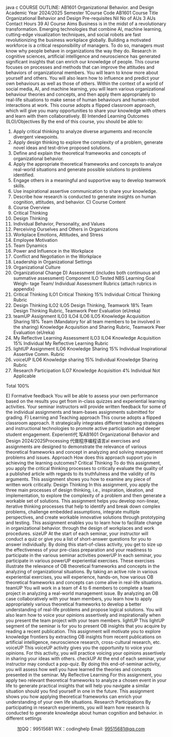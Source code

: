 java c
COURSE OUTLINE: AB1601 Organizational Behavior. and Design 
Academic Year 2024/2025 Semester 1Course Code AB1601 Course Title Organizational Behavior and Design Pre-requisites Nil No of AUs 3 AUs Contact Hours 39 
A) Course Aims 
Business is in the midst of a revolutionary transformation. Emerging technologies that combine AI, machine learning, cutting-edge visualization techniques, and social robots are fast revolutionizing the business workplace globally. Building a motivated workforce is a critical responsibility of managers. To do so, managers must know why people behave in organizations the way they do.
Research in cognitive sciences, artificial intelligence and neuroscience has generated significant insights that can enrich our knowledge of people. This course focuses on processes and methods that can improve the attitudes and behaviors of organizational members. You will learn to know more about yourself and others. You will also learn how to influence and predict your own behaviours as well as those of others. Within the context of a world of social media, AI, and machine learning, you will learn various organizational behaviour theories and concepts, and then apply them appropriately to real-life situations to make sense of human behaviours and human-robot interactions at work. This course adopts a flipped classroom approach, which will give you many opportunities to share your knowledge with others and learn with them collaboratively.
B) Intended Learning Outcomes (ILO)/Objectives 
By the end of this course, you should be able to:
1. Apply critical thinking to analyze diverse arguments and reconcile divergent viewpoints.
2. Apply design thinking to explore the complexity of a problem, generate novel ideas and test-drive proposed solutions.
3. Define and explain the theoretical frameworks and concepts of organizational behavior.
4. Apply the appropriate theoretical frameworks and concepts to analyze real-world situations and generate possible solutions to problems identified.
5. Engage others in a meaningful and supportive way to develop teamwork skills.
6. Use inspirational assertive communication to share your knowledge.
7. Describe how research is conducted to generate insights on human cognition, attitudes, and behavior.
C) Course Content 
1. Course Overview
2. Critical Thinking
3. Design Thinking
4. Individual Behavior, Personality, and Values
5. Perceiving Ourselves and Others in Organizations
6. Workplace Emotions, Attitudes, and Stress
7. Employee Motivation
8. Team Dynamics
9. Power and Influence in the Workplace
10. Conflict and Negotiation in the Workplace
11. Leadership in Organizational Settings
12. Organizational Culture
13. Organizational Change
D) Assessment (includes both continuous and summative assessment) 
Component ILO Tested NBS Learning Goal Weigh- tage Team/ Individual Assessment Rubrics (attach rubrics in appendix) 
1. Critical Thinking ILO1 Critical Thinking 15% Individual Critical Thinking Rubric 
2. Design Thinking ILO2 ILO5 Design Thinking, Teamwork 18% Team Design Thinking Rubric, Teamwork Peer Evaluation (eUreka) 
3. teamUP Assignment ILO3 ILO4 ILO6 ILO5 Knowledge Acquisition  Sharing 18% Team (Mandatory for all team members to be involved in the sharing) Knowledge Acquisition and Sharing Rubric, Teamwork Peer Evaluation (eUreka) 
4. My Reflective Learning Assessment ILO3 ILO4 Knowledge Acquisition 15% Individual My Reflective Learning Rubric 
5. lightUP Assignment ILO6 Knowledge Sharing 15% Individual Inspirational Assertive Comm. Rubric 
6. voiceUP ILO6 Knowledge sharing 15% Individual Knowledge Sharing Rubric 
7. Research Participation ILO7 Knowledge Acquisition 4% Individual Not Applicable 

Total 
100% 


E) Formative feedback
You will be able to assess your own performance based on the results you get from in-class quizzes and experiential learning activities. Your seminar instructors will provide written feedback for some of the individual assignments and team-bases assignments submitted for grading.
F) Learning and Teaching approach 
This course adopts a flipped classroom approach. It strategically integrates different teaching strategies and instructional technologies to promote active participation and deeper student engagement. Experienti代 写AB1601 Organizational Behavior and Design 2024/2025Processing
代做程序编程语言al exercises and assignments are designed to demonstrate the relevance of various theoretical frameworks and concept in analyzing and solving management problems and issues.
Approach How does this approach support you in achieving the learning outcomes? 
Critical Thinking                                               To do this assignment, you apply the critical thinking processes to critically evaluate the quality of a published article with regards to its truthfulness and the validity of its arguments.
This assignment shows you how to examine any piece of written work critically.
Design Thinking                                                In this assignment, you apply the three main processes of design thinking, i.e., inspiration, ideation, and implementation, to explore the complexity of a problem and then generate a workable set of solutions.
This assignment helps you develop non-linear, iterative thinking processes that help to identify and break down complex problems, challenge embedded assumptions, integrate multiple perspectives, and create workable innovative solutions through prototyping and testing.
This assignment enables you to learn how to facilitate change in organizational behavior. through the design of workplaces and work procedures.
sizeUP                                                                            At the start of each seminar, your instructor will conduct a quiz or give you a list of short-answer questions for you to answer individually.
By doing this start-of-class activity, you get to size up the effectiveness of your pre-class preparation and your readiness to participate in the various seminar activities
powerUP                                                                        In each seminar, you participate in various powerUP experiential exercises. These exercises illustrate the relevance of OB theoretical frameworks and concepts in the analyzing of organizational situations.
By taking an active role in various experiential exercises, you will experience, hands-on, how various OB theoretical frameworks and concepts can come alive in real-life situations.
teamUP                                                                            You will work in a team of 4 to 6 members to complete a team project in analyzing a real-world management issue.
By analyzing an OB case collaboratively with your team members, you learn how to apply appropriately various theoretical frameworks to develop a better understanding of real-life problems and propose logical solutions. You will also learn how to voice your opinions assertively and inspirationally when you present the team project with your team members.
lightUP                                                                                This lightUP segment of the seminar is for you to present OB insights that you acquire by reading a recent publication.
This assignment will motivate you to explore knowledge frontiers by extracting OB insights from recent publications on artificial intelligence, neuroscience research, cross-cultural research, etc.
voiceUP                                                                               This voiceUP activity gives you the opportunity to voice your opinions.
For this activity, you will practice voicing your opinions assertively in sharing your ideas with others.
checkUP                                                                            At the end of each seminar, your instructor may conduct a pop-quiz.
By doing this end-of-seminar activity, you will assess how well you have learned the theories and concepts presented in the seminar.
My Reflective Learning                                       For this assignment, you apply two relevant theoretical frameworks to analyze a chosen event in your life to generate practical insights that will help you navigate a similar situation should you find yourself in one in the future.
This assignment shows you how applying theoretical frameworks can enrich your understanding of your own life situations.
Research Participations                                       By participating in research experiments, you will learn how research is conducted to generate knowledge about human cognition and behavior. in different settings





         
加QQ：99515681  WX：codinghelp  Email: 99515681@qq.com
